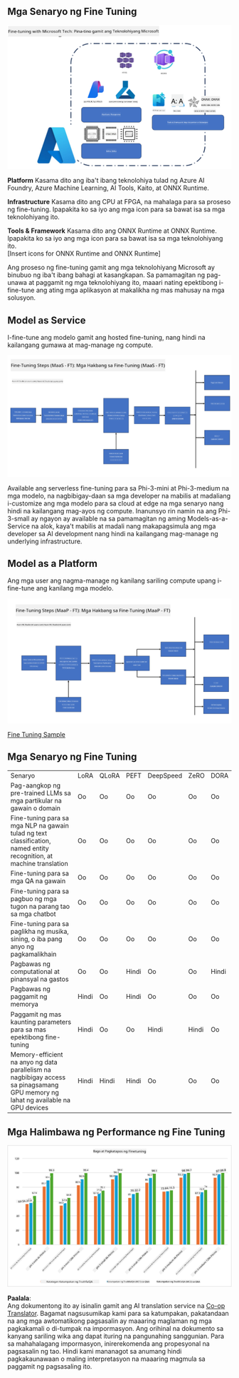 <!--
CO_OP_TRANSLATOR_METADATA:
{
  "original_hash": "cb5648935f63edc17e95ce38f23adc32",
  "translation_date": "2025-07-17T08:29:15+00:00",
  "source_file": "md/03.FineTuning/FineTuning_Scenarios.md",
  "language_code": "tl"
}
-->
## Mga Senaryo ng Fine Tuning

![FineTuning with MS Services](../../../../translated_images/FinetuningwithMS.3d0cec8ae693e094c38c72575e63f2c9bf1cf980ab90f1388e102709f9c979e5.tl.png)

**Platform** Kasama dito ang iba't ibang teknolohiya tulad ng Azure AI Foundry, Azure Machine Learning, AI Tools, Kaito, at ONNX Runtime.

**Infrastructure** Kasama dito ang CPU at FPGA, na mahalaga para sa proseso ng fine-tuning. Ipapakita ko sa iyo ang mga icon para sa bawat isa sa mga teknolohiyang ito.

**Tools & Framework** Kasama dito ang ONNX Runtime at ONNX Runtime. Ipapakita ko sa iyo ang mga icon para sa bawat isa sa mga teknolohiyang ito.  
[Insert icons for ONNX Runtime and ONNX Runtime]

Ang proseso ng fine-tuning gamit ang mga teknolohiyang Microsoft ay binubuo ng iba't ibang bahagi at kasangkapan. Sa pamamagitan ng pag-unawa at paggamit ng mga teknolohiyang ito, maaari nating epektibong i-fine-tune ang ating mga aplikasyon at makalikha ng mas mahusay na mga solusyon.

## Model as Service

I-fine-tune ang modelo gamit ang hosted fine-tuning, nang hindi na kailangang gumawa at mag-manage ng compute.

![MaaS Fine Tuning](../../../../translated_images/MaaSfinetune.3eee4630607aff0d0a137b16ab79ec5977ece923cd1fdd89557a2655c632669d.tl.png)

Available ang serverless fine-tuning para sa Phi-3-mini at Phi-3-medium na mga modelo, na nagbibigay-daan sa mga developer na mabilis at madaliang i-customize ang mga modelo para sa cloud at edge na mga senaryo nang hindi na kailangang mag-ayos ng compute. Inanunsyo rin namin na ang Phi-3-small ay ngayon ay available na sa pamamagitan ng aming Models-as-a-Service na alok, kaya't mabilis at madali nang makapagsimula ang mga developer sa AI development nang hindi na kailangang mag-manage ng underlying infrastructure.

## Model as a Platform

Ang mga user ang nagma-manage ng kanilang sariling compute upang i-fine-tune ang kanilang mga modelo.

![Maap Fine Tuning](../../../../translated_images/MaaPFinetune.fd3829c1122f5d1c4a6a91593ebc348548410e162acda34f18034384e3b3816a.tl.png)

[Fine Tuning Sample](https://github.com/Azure/azureml-examples/blob/main/sdk/python/foundation-models/system/finetune/chat-completion/chat-completion.ipynb)

## Mga Senaryo ng Fine Tuning

| | | | | | | |
|-|-|-|-|-|-|-|
|Senaryo|LoRA|QLoRA|PEFT|DeepSpeed|ZeRO|DORA|
|Pag-aangkop ng pre-trained LLMs sa mga partikular na gawain o domain|Oo|Oo|Oo|Oo|Oo|Oo|
|Fine-tuning para sa mga NLP na gawain tulad ng text classification, named entity recognition, at machine translation|Oo|Oo|Oo|Oo|Oo|Oo|
|Fine-tuning para sa mga QA na gawain|Oo|Oo|Oo|Oo|Oo|Oo|
|Fine-tuning para sa pagbuo ng mga tugon na parang tao sa mga chatbot|Oo|Oo|Oo|Oo|Oo|Oo|
|Fine-tuning para sa paglikha ng musika, sining, o iba pang anyo ng pagkamalikhain|Oo|Oo|Oo|Oo|Oo|Oo|
|Pagbawas ng computational at pinansyal na gastos|Oo|Oo|Hindi|Oo|Oo|Hindi|
|Pagbawas ng paggamit ng memorya|Hindi|Oo|Hindi|Oo|Oo|Oo|
|Paggamit ng mas kaunting parameters para sa mas epektibong fine-tuning|Hindi|Oo|Oo|Hindi|Hindi|Oo|
|Memory-efficient na anyo ng data parallelism na nagbibigay access sa pinagsamang GPU memory ng lahat ng available na GPU devices|Hindi|Hindi|Hindi|Oo|Oo|Oo|

## Mga Halimbawa ng Performance ng Fine Tuning

![Finetuning Performance](../../../../translated_images/Finetuningexamples.a9a41214f8f5afc186adb16a413b1c17e2f43a89933ba95feb5aee84b0b24add.tl.png)

**Paalala**:  
Ang dokumentong ito ay isinalin gamit ang AI translation service na [Co-op Translator](https://github.com/Azure/co-op-translator). Bagamat nagsusumikap kami para sa katumpakan, pakatandaan na ang mga awtomatikong pagsasalin ay maaaring maglaman ng mga pagkakamali o di-tumpak na impormasyon. Ang orihinal na dokumento sa kanyang sariling wika ang dapat ituring na pangunahing sanggunian. Para sa mahahalagang impormasyon, inirerekomenda ang propesyonal na pagsasalin ng tao. Hindi kami mananagot sa anumang hindi pagkakaunawaan o maling interpretasyon na maaaring magmula sa paggamit ng pagsasaling ito.